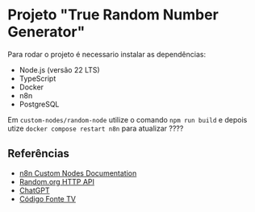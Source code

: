 # Projeto "True Random Number Generator"

Para rodar o projeto é necessario instalar as dependências:
- Node.js (versão 22 LTS)
- TypeScript
- Docker 
- n8n 
- PostgreSQL

Em `custom-nodes/random-node` utilize o comando `npm run build` e depois utize `docker compose restart n8n` para atualizar ????


## Referências 
- [n8n Custom Nodes Documentation](https://docs.n8n.io/nodes/creating-nodes/)
- [Random.org HTTP API](https://api.random.org/)
- [ChatGPT](https://chat.openai.com/)
- [Código Fonte TV](https://www.youtube.com/watch?v=UDWEAMwS7rg)
